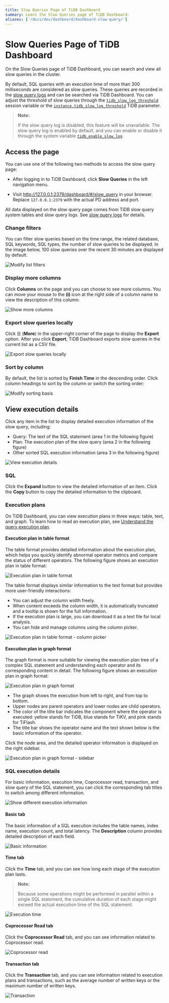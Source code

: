 ```yaml
---
title: Slow Queries Page of TiDB Dashboard
summary: Learn the Slow Queries page of TiDB Dashboard.
aliases: ['/docs/dev/dashboard/dashboard-slow-query/']
---
```


# Slow Queries Page of TiDB Dashboard

On the Slow Queries page of TiDB Dashboard, you can search and view all slow queries in the cluster.

By default, SQL queries with an execution time of more than 300 milliseconds are considered as slow queries. These queries are recorded in the [slow query logs](/identify-slow-queries.md) and can be searched via TiDB Dashboard. You can adjust the threshold of slow queries through the [`tidb_slow_log_threshold`](/system-variables.md#tidb_slow_log_threshold) session variable or the [`instance.tidb_slow_log_threshold`](/tidb-configuration-file.md#tidb_slow_log_threshold) TiDB parameter.

> **Note:**
>
> If the slow query log is disabled, this feature will be unavailable. The slow query log is enabled by default, and you can enable or disable it through the system variable [`tidb_enable_slow_log`](/system-variables.md#tidb_enable_slow_log).

## Access the page

You can use one of the following two methods to access the slow query page:

* After logging in to TiDB Dashboard, click **Slow Queries** in the left navigation menu.

* Visit <http://127.0.0.1:2379/dashboard/#/slow_query> in your browser. Replace `127.0.0.1:2379` with the actual PD address and port.

All data displayed on the slow query page comes from TiDB slow query system tables and slow query logs. See [slow query logs](/identify-slow-queries.md) for details.

### Change filters

You can filter slow queries based on the time range, the related database, SQL keywords, SQL types, the number of slow queries to be displayed. In the image below, 100 slow queries over the recent 30 minutes are displayed by default.

![Modify list filters](/media/dashboard/dashboard-slow-queries-list1-v620.png)

### Display more columns

Click **Columns** on the page and you can choose to see more columns. You can move your mouse to the **(i)** icon at the right side of a column name to view the description of this column:

![Show more columns](/media/dashboard/dashboard-slow-queries-list2-v620.png)

### Export slow queries locally

Click ☰ (**More**) in the upper-right corner of the page to display the **Export** option. After you click **Export**, TiDB Dashboard exports slow queries in the current list as a CSV file.

![Export slow queries locally](/media/dashboard/dashboard-slow-queries-export-v651.png)

### Sort by column

By default, the list is sorted by **Finish Time** in the descending order. Click column headings to sort by the column or switch the sorting order:

![Modify sorting basis](/media/dashboard/dashboard-slow-queries-list3-v620.png)

## View execution details

Click any item in the list to display detailed execution information of the slow query, including:

- Query: The text of the SQL statement (area 1 in the following figure)
- Plan: The execution plan of the slow query (area 2 in the following figure)
- Other sorted SQL execution information (area 3 in the following figure)

![View execution details](/media/dashboard/dashboard-slow-queries-detail1-v620.png)

### SQL

Click the **Expand** button to view the detailed information of an item. Click the **Copy** button to copy the detailed information to the clipboard.

### Execution plans

On TiDB Dashboard, you can view execution plans in three ways: table, text, and graph. To learn how to read an execution plan, see [Understand the query execution plan](/explain-overview.md).

#### Execution plan in table format

The table format provides detailed information about the execution plan, which helps you quickly identify abnormal operator metrics and compare the status of different operators. The following figure shows an execution plan in table format:

![Execution plan in table format](/media/dashboard/dashboard-table-plan.png)

The table format displays similar information to the text format but provides more user-friendly interactions:

- You can adjust the column width freely.
- When content exceeds the column width, it is automatically truncated and a tooltip is shown for the full information.
- If the execution plan is large, you can download it as a text file for local analysis.
- You can hide and manage columns using the column picker.

![Execution plan in table format - column picker](/media/dashboard/dashboard-table-plan-columnpicker.png)

#### Execution plan in graph format

The graph format is more suitable for viewing the execution plan tree of a complex SQL statement and understanding each operator and its corresponding content in detail. The following figure shows an execution plan in graph format:

![Execution plan in graph format](/media/dashboard/dashboard-visual-plan-2.png)

- The graph shows the execution from left to right, and from top to bottom.
- Upper nodes are parent operators and lower nodes are child operators.
- The color of the title bar indicates the component where the operator is executed: yellow stands for TiDB, blue stands for TiKV, and pink stands for TiFlash.
- The title bar shows the operator name and the text shown below is the basic information of the operator.

Click the node area, and the detailed operator information is displayed on the right sidebar.

![Execution plan in graph format - sidebar](/media/dashboard/dashboard-visual-plan-popup.png)

### SQL execution details

For basic information, execution time, Coprocessor read, transaction, and slow query of the SQL statement, you can click the corresponding tab titles to switch among different information.

![Show different execution information](/media/dashboard/dashboard-slow-queries-detail2-v620.png)

#### Basic tab

The basic information of a SQL execution includes the table names, index name, execution count, and total latency. The **Description** column provides detailed description of each field.

![Basic information](/media/dashboard/dashboard-slow-queries-detail-plans-basic.png)

#### Time tab

Click the **Time** tab, and you can see how long each stage of the execution plan lasts.

> **Note:**
>
> Because some operations might be performed in parallel within a single SQL statement, the cumulative duration of each stage might exceed the actual execution time of the SQL statement.

![Execution time](/media/dashboard/dashboard-slow-queries-detail-plans-time.png)

#### Coprocessor Read tab

Click the **Coprocessor Read** tab, and you can see information related to Coprocessor read.

![Coprocessor read](/media/dashboard/dashboard-slow-queries-detail-plans-cop-read.png)

#### Transaction tab

Click the **Transaction** tab, and you can see information related to execution plans and transactions, such as the average number of written keys or the maximum number of written keys.

![Transaction](/media/dashboard/dashboard-slow-queries-detail-plans-transaction.png)
